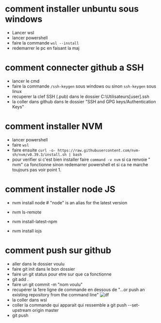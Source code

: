 # comment installer unbuntu sous windows

- Lancer wsl
- lancer powershell
- faire la commande  `wsl --install`
- redemarrer le pc en faisant la maj


# comment connecter github a SSH

- lancer le cmd 
- faire la commande `/ssh-keygen` sous windows ou sinon `ssh-keygen` sous linux
- recuperer la clef SSH (.pub) dans le dossier C:\Utilisateurs\[user]\.ssh
- la coller dans github dans le dossier "SSH and GPG keys/Authentication Keys"


# comment installer NVM

- lancer powershell
- faire `wsl`
- faire ensuite `curl -o- https://raw.githubusercontent.com/nvm-sh/nvm/v0.39.3/install.sh | bash`
- pour verifier si c'est bien installer faire `command -v nvm` si ca renvoie "
nvm" ca fonctionne sinon redemarrer powershell et si ca ne marche toujours pas voir point 1.

# comment installer node JS

- nvm install node # "node" is an alias for the latest version

- nvm ls-remote

- nvm install-latest-npm

- nvm install iojs

# comment push sur github

- aller dans le dossier voulu
- faire git init dans le bon dossier 
- faire un git status pour etre sur que ca fonctionne
- git add .
- faire un git commit -m "nom voulu"
- recupérer la 1ere ligne de commande en dessous de "…or push an existing repository from the command line"
![df](./Capture%20d'%C3%A9cran%202023-06-16%20120557.png
)
- la coller dans wsl
- coller la commande qui apparait qui ressemble a git push --set-upstream origin master
- git push